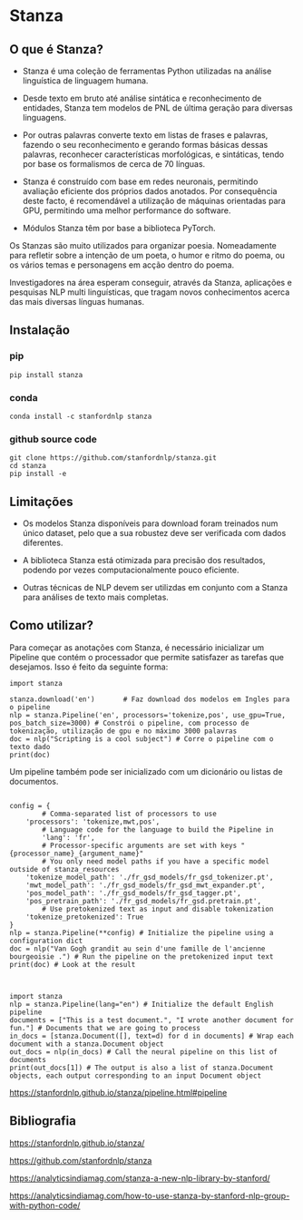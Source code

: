 # Stanza

## O que é Stanza? 

* Stanza é uma coleção de ferramentas Python utilizadas na análise linguística de linguagem humana.

* Desde texto em bruto até análise sintática e reconhecimento de entidades, Stanza tem modelos de PNL de última geração para diversas linguagens.

* Por outras palavras converte texto em listas de frases e palavras, fazendo o seu reconhecimento e gerando formas básicas dessas palavras, reconhecer características morfológicas, e sintáticas, tendo por base os formalismos de cerca de 70 línguas.

* Stanza é construído com base em redes neuronais, permitindo avaliação eficiente dos próprios dados anotados. Por consequência deste facto, é recomendável a utilização de máquinas orientadas para GPU, permitindo uma melhor performance do software.

* Módulos Stanza têm por base a biblioteca PyTorch.

Os Stanzas são muito utilizados para organizar poesia. Nomeadamente para refletir sobre a intenção de um poeta, o humor e ritmo do poema, ou os vários temas e personagens em acção dentro do poema. 

Investigadores na área esperam conseguir, através da Stanza, aplicações e pesquisas NLP multi linguísticas, que tragam novos conhecimentos acerca das mais diversas línguas humanas.

## Instalação

### pip

```pip install stanza```

### conda

```conda install -c stanfordnlp stanza```

### github source code

```
git clone https://github.com/stanfordnlp/stanza.git
cd stanza
pip install -e
```

## Limitações

* Os modelos Stanza disponíveis para download foram treinados num único dataset, pelo que a sua robustez deve ser verificada com dados diferentes.

* A biblioteca Stanza está otimizada para precisão dos resultados, podendo por vezes computacionalmente pouco eficiente.

* Outras técnicas de NLP devem ser utilizdas em conjunto com a Stanza para análises de texto mais completas.

## Como utilizar?

Para começar as anotações com Stanza, é necessário inicializar um Pipeline que contém o processador que permite satisfazer as tarefas que desejamos.
Isso é feito da seguinte forma:

``` 
import stanza 

stanza.download('en')       # Faz download dos modelos em Ingles para o pipeline
nlp = stanza.Pipeline('en', processors='tokenize,pos', use_gpu=True, pos_batch_size=3000) # Constrói o pipeline, com processo de tokenização, utilização de gpu e no máximo 3000 palavras
doc = nlp("Scripting is a cool subject") # Corre o pipeline com o texto dado
print(doc) 
```

Um pipeline também pode ser inicializado com um dicionário ou listas de documentos.

``` import stanza

config = {
        # Comma-separated list of processors to use
	'processors': 'tokenize,mwt,pos',
        # Language code for the language to build the Pipeline in
        'lang': 'fr',
        # Processor-specific arguments are set with keys "{processor_name}_{argument_name}"
        # You only need model paths if you have a specific model outside of stanza_resources
	'tokenize_model_path': './fr_gsd_models/fr_gsd_tokenizer.pt',
	'mwt_model_path': './fr_gsd_models/fr_gsd_mwt_expander.pt',
	'pos_model_path': './fr_gsd_models/fr_gsd_tagger.pt',
	'pos_pretrain_path': './fr_gsd_models/fr_gsd.pretrain.pt',
        # Use pretokenized text as input and disable tokenization
	'tokenize_pretokenized': True
}
nlp = stanza.Pipeline(**config) # Initialize the pipeline using a configuration dict
doc = nlp("Van Gogh grandit au sein d'une famille de l'ancienne bourgeoisie .") # Run the pipeline on the pretokenized input text
print(doc) # Look at the result 



import stanza
nlp = stanza.Pipeline(lang="en") # Initialize the default English pipeline
documents = ["This is a test document.", "I wrote another document for fun."] # Documents that we are going to process
in_docs = [stanza.Document([], text=d) for d in documents] # Wrap each document with a stanza.Document object
out_docs = nlp(in_docs) # Call the neural pipeline on this list of documents
print(out_docs[1]) # The output is also a list of stanza.Document objects, each output corresponding to an input Document object 
```



https://stanfordnlp.github.io/stanza/pipeline.html#pipeline


## Bibliografia

https://stanfordnlp.github.io/stanza/

https://github.com/stanfordnlp/stanza

https://analyticsindiamag.com/stanza-a-new-nlp-library-by-stanford/

https://analyticsindiamag.com/how-to-use-stanza-by-stanford-nlp-group-with-python-code/
